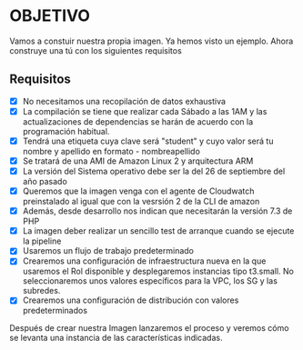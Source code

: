 # OBJETIVO 

Vamos a constuir nuestra propia imagen. Ya hemos visto un ejemplo. Ahora construye una tú con los  siguientes requisitos

## Requisitos

- [x] No necesitamos una recopilación de datos exhaustiva
- [x] La compilación se tiene que realizar cada Sábado a las 1AM y las actualizaciones de dependencias se harán de acuerdo con la programación habitual.
- [x] Tendrá una etiqueta cuya clave será "student" y cuyo valor será tu nombre y apellido en formato - nombreapellido
- [x] Se tratará de una AMI de Amazon Linux 2 y arquitectura ARM
- [x] La versión del Sistema operativo debe ser la del 26 de septiembre del año pasado
- [x] Queremos que la imagen venga con el agente de Cloudwatch preinstalado al igual que con la vesrsión 2 de la CLI de amazon
- [x] Además, desde desarrollo nos indican que necesitarán la versión 7.3 de PHP
- [x] La imagen deber realizar un sencillo test de arranque cuando se ejecute la pipeline
- [x] Usaremos un flujo de trabajo predeterminado
- [x] Crearemos una configuración de infraestructura nueva en la que usaremos el Rol disponible y desplegaremos instancias tipo t3.small. No seleccionaremos unos valores específicos para la VPC, los SG y las subredes.
- [x] Crearemos una configuración de distribución con valores predeterminados

Después de crear nuestra Imagen lanzaremos el proceso y veremos cómo se levanta una instancia de las características indicadas.
